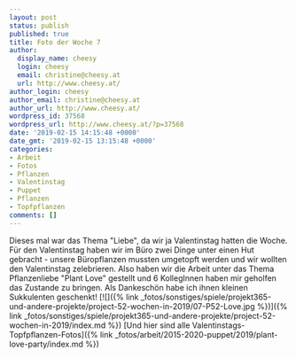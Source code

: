 ```yaml
---
layout: post
status: publish
published: true
title: Foto der Woche 7
author:
  display_name: cheesy
  login: cheesy
  email: christine@cheesy.at
  url: http://www.cheesy.at/
author_login: cheesy
author_email: christine@cheesy.at
author_url: http://www.cheesy.at/
wordpress_id: 37568
wordpress_url: http://www.cheesy.at/?p=37568
date: '2019-02-15 14:15:48 +0000'
date_gmt: '2019-02-15 13:15:48 +0000'
categories:
- Arbeit
- Fotos
- Pflanzen
- Valentinstag
- Puppet
- Pflanzen
- Topfpflanzen
comments: []
---
```

Dieses mal war das Thema "Liebe", da wir ja Valentinstag hatten die Woche. Für den Valentinstag haben wir im Büro zwei Dinge unter einen Hut gebracht - unsere Büropflanzen mussten umgetopft werden und wir wollten den Valentinstag zelebrieren. Also haben wir die Arbeit unter das Thema Pflanzenliebe "Plant Love" gestellt und 6 KollegInnen haben mir geholfen das Zustande zu bringen. Als Dankeschön habe ich ihnen kleinen Sukkulenten geschenkt!
[![]({% link _fotos/sonstiges/spiele/projekt365-und-andere-projekte/project-52-wochen-in-2019/07-P52-Love.jpg %})]({% link _fotos/sonstiges/spiele/projekt365-und-andere-projekte/project-52-wochen-in-2019/index.md %})
[Und hier sind alle Valentinstags-Topfpflanzen-Fotos]({% link _fotos/arbeit/2015-2020-puppet/2019/plant-love-party/index.md %})
